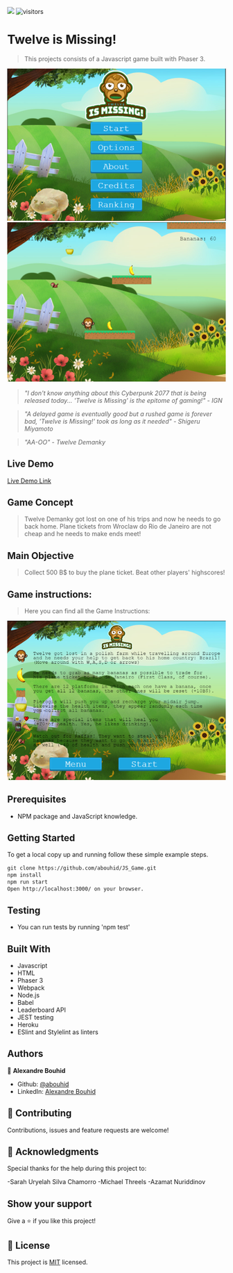 ![](https://img.shields.io/badge/Microverse-blueviolet)
![visitors](https://visitor-badge.glitch.me/badge?page_id=abouhid/ToDo_list)


# Twelve is Missing!

> This projects consists of a Javascript game built with Phaser 3.

![screenshot](./src/assets/img1.png)
![screenshot](./src/assets/img2.png)

> *"I don't know anything about this Cyberpunk 2077 that is being released today... 'Twelve is Missing' is the epitome of gaming!" - IGN*

> *"A delayed game is eventually good but a rushed game is forever bad, 'Twelve is Missing!' took as long as it needed" - Shigeru Miyamoto*

> *"AA-OO" - Twelve Demanky*


## Live Demo

[Live Demo Link](https://twelveismissing.herokuapp.com/)

## Game Concept

> Twelve Demanky got lost on one of his trips and now he needs to go back home. Plane tickets from Wroclaw do Rio de Janeiro are not cheap and he needs to make ends meet! 

## Main Objective

> Collect 500 B$ to buy the plane ticket.
> Beat other players' highscores!

## Game instructions:

> Here you can find all the Game Instructions:

![screenshot](./src/assets/img3.png)


## Prerequisites
- NPM package and JavaScript knowledge.

## Getting Started

To get a local copy up and running follow these simple example steps.

```
git clone https://github.com/abouhid/JS_Game.git
npm install
npm run start
Open http://localhost:3000/ on your browser.
```
## Testing

- You can run tests by running 'npm test'

## Built With

- Javascript
- HTML
- Phaser 3
- Webpack
- Node.js
- Babel
- Leaderboard API
- JEST testing
- Heroku
- ESlint and Stylelint as linters

## Authors


👤 **Alexandre Bouhid**

- Github: [@abouhid](https://github.com/abouhid)
- LinkedIn: [Alexandre Bouhid](https://www.linkedin.com/in/alexandrebouhid/)

## 🤝 Contributing

Contributions, issues and feature requests are welcome!

## 🤝 Acknowledgments

Special thanks for the help during this project to: 

-Sarah Uryelah Silva Chamorro
-Michael Threels
-Azamat Nuriddinov

## Show your support

Give a ⭐️ if you like this project!

## 📝 License

This project is [MIT](lic.url) licensed.
